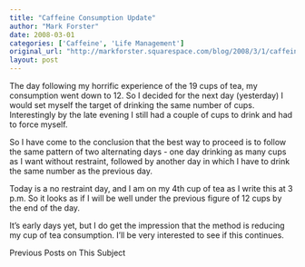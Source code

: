 ```yaml
---
title: "Caffeine Consumption Update"
author: "Mark Forster"
date: 2008-03-01
categories: ['Caffeine', 'Life Management']
original_url: "http://markforster.squarespace.com/blog/2008/3/1/caffeine-consumption-update.html"
layout: post
---
```


The day following my horrific experience of the 19 cups of tea, my consumption went down to 12. So I decided for the next day (yesterday) I would set myself the target of drinking the same number of cups. Interestingly by the late evening I still had a couple of cups to drink and had to force myself.

So I have come to the conclusion that the best way to proceed is to follow the same pattern of two alternating days - one day drinking as many cups as I want without restraint, followed by another day in which I have to drink the same number as the previous day.

Today is a no restraint day, and I am on my 4th cup of tea as I write this at 3 p.m. So it looks as if I will be well under the previous figure of 12 cups by the end of the day.

It’s early days yet, but I do get the impression that the method is reducing my cup of tea consumption. I’ll be very interested to see if this continues.

Previous Posts on This Subject
